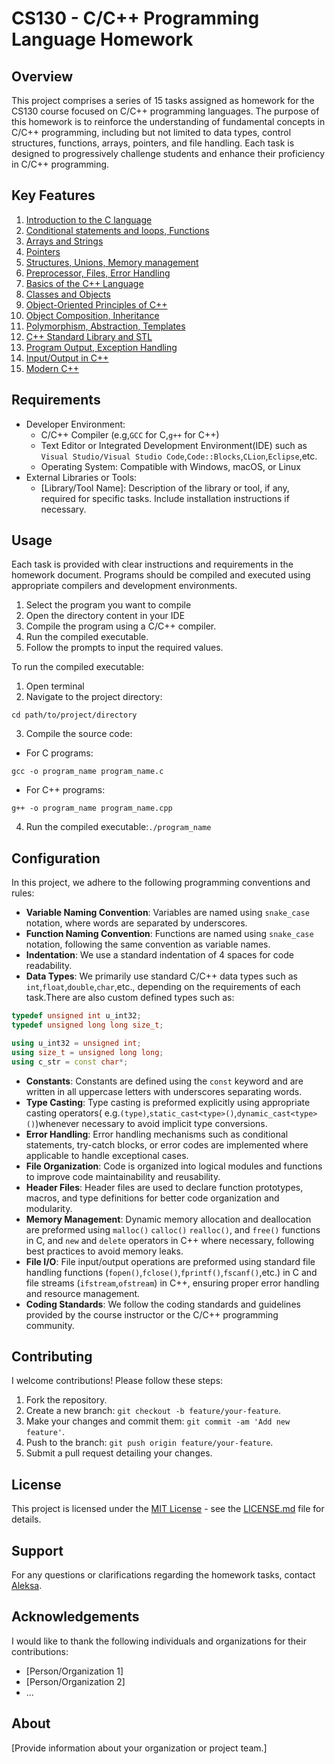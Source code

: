 # CS130 - C/C++ Programming Language Homework

## Overview

This project comprises a series of 15 tasks assigned as homework for the CS130 course focused on C/C++ programming
languages.
The purpose of this homework is to reinforce the understanding of fundamental concepts in C/C++ programming,
including but not limited to data types, control structures, functions, arrays, pointers, and file handling.
Each task is designed to progressively challenge students and enhance their proficiency in C/C++ programming.

## Key Features

<ol>
<li><a href="DZ-01">Introduction to the C language</a></li>
<li><a href="DZ-02">Conditional statements and loops, Functions</a></li>
<li><a href="DZ-03">Arrays and Strings</a></li>
<li><a href="DZ-04">Pointers</a></li>
<li><a href="DZ-05">Structures, Unions, Memory management</a></li>
<li><a href="DZ-06">Preprocessor, Files, Error Handling</a></li>
<li><a href="DZ-07">Basics of the C++ Language</a></li>
<li><a href="DZ-08">Classes and Objects</a></li>
<li><a href="DZ-09">Object-Oriented Principles of C++</a></li>
<li><a href="DZ-10">Object Composition, Inheritance</a></li>
<li><a href="DZ-11">Polymorphism, Abstraction, Templates</a></li>
<li><a href="DZ-12">C++ Standard Library and STL</a></li>
<li><a href="DZ-13">Program Output, Exception Handling</a></li>
<li><a href="DZ-14">Input/Output in C++</a></li>
<li><a href="DZ-15">Modern C++</a></li>
</ol>

## Requirements

- Developer Environment:
    - C/C++ Compiler (e.g,`GCC` for C,`g++` for C++)
    - Text Editor or Integrated Development Environment(IDE) such
      as `Visual Studio/Visual Studio Code`,`Code::Blocks`,`CLion`,`Eclipse`,etc.
    - Operating System: Compatible with Windows, macOS, or Linux
- External Libraries or Tools:
    - [Library/Tool Name]: Description of the library or tool, if any, required for specific tasks. Include installation
      instructions if necessary.

## Usage

Each task is provided with clear instructions and requirements in the homework document.
Programs should be compiled and executed using appropriate compilers and development environments.

1. Select the program you want to compile
2. Open the directory content in your IDE
3. Compile the program using a C/C++ compiler.
4. Run the compiled executable.
5. Follow the prompts to input the required values.

To run the compiled executable:

1. Open terminal
2. Navigate to the project directory: 
```commandline
cd path/to/project/directory
```
3. Compile the source code:
  - For C programs:
```commandline
gcc -o program_name program_name.c
```
  - For C++ programs:
```commandline
g++ -o program_name program_name.cpp
```
4. Run the compiled executable:`./program_name`

## Configuration

In this project, we adhere to the following programming conventions and rules:

- **Variable Naming Convention**: Variables are named using `snake_case` notation, where words are separated by
  underscores.
- **Function Naming Convention**: Functions are named using `snake_case` notation, following the same convention as
  variable names.
- **Indentation**: We use a standard indentation of 4 spaces for code readability.
- **Data Types**: We primarily use standard C/C++ data types such as `int`,`float`,`double`,`char`,etc., depending on
  the
  requirements of each task.There are also custom defined types such as:

```c
typedef unsigned int u_int32;
typedef unsigned long long size_t;
```

```c++
using u_int32 = unsigned int;
using size_t = unsigned long long;
using c_str = const char*;
```

- **Constants**: Constants are defined using the `const` keyword and are written in all uppercase letters with
  underscores separating words.
- **Type Casting**: Type casting is preformed explicitly using appropriate casting operators(
  e.g.`(type)`,`static_cast<type>()`,`dynamic_cast<type>()`)whenever necessary to avoid implicit type conversions.
- **Error Handling**: Error handling mechanisms such as conditional statements, try-catch blocks, or error codes are
  implemented where applicable to handle exceptional cases.
- **File Organization**: Code is organized into logical modules and functions to improve code maintainability and
  reusability.
- **Header Files**: Header files are used to declare function prototypes, macros, and type definitions for better code
  organization and modularity.
- **Memory Management**: Dynamic memory allocation and deallocation are preformed
  using `malloc()` `calloc()` `realloc()`, and `free()` functions in C, and `new` and `delete` operators in C++ where
  necessary, following best practices to avoid memory leaks.
- **File I/O**: File input/output operations are preformed using standard file handling
  functions (`fopen()`,`fclose()`,`fprintf()`,`fscanf()`,etc.) in C and file streams (`ifstream`,`ofstream`) in C++,
  ensuring proper error handling and resource management.
- **Coding Standards**: We follow the coding standards and guidelines provided by the course instructor or the C/C++
  programming community.

## Contributing

I welcome contributions! Please follow these steps:

1. Fork the repository.
2. Create a new branch: `git checkout -b feature/your-feature`.
3. Make your changes and commit them: `git commit -am 'Add new feature'`.
4. Push to the branch: `git push origin feature/your-feature`.
5. Submit a pull request detailing your changes.

## License

This project is licensed under the [MIT License](LICENSE.md) - see the [LICENSE.md](LICENSE.md) file for details.

## Support

For any questions or clarifications regarding the homework tasks,
contact [Aleksa](mailto:aleksa.stanojevic.5726@metropolitan.ac.rs).

## Acknowledgements

I would like to thank the following individuals and organizations for their contributions:

- [Person/Organization 1]
- [Person/Organization 2]
- ...

## About

[Provide information about your organization or project team.]
